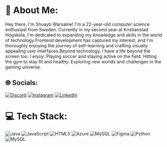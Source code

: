 # 💫 About Me:
Hey there, I'm Shuayb Warsame! I'm a 22-year-old computer science enthusiast from Sweden. Currently in my second year at Kristianstad Högskola, I'm dedicated to expanding my knowledge and skills in the world of technology.Frontend development has captured my interest, and I'm thoroughly enjoying the journey of self-learning and crafting visually appealing user interfaces.Beyond technology, I have a life beyond the screen too. I enjoy: Playing soccer and staying active on the field. Hitting the gym to stay fit and healthy. Exploring new worlds and challenges in the gaming universe.


## 🌐 Socials:
[![Discord](https://img.shields.io/badge/Discord-%237289DA.svg?logo=discord&logoColor=white)](https://discord.gg/.shuayb) [![Instagram](https://img.shields.io/badge/Instagram-%23E4405F.svg?logo=Instagram&logoColor=white)](https://instagram.com/shuayb.w) [![LinkedIn](https://img.shields.io/badge/LinkedIn-%230077B5.svg?logo=linkedin&logoColor=white)](https://linkedin.com/in/https://www.linkedin.com/in/shuayb-warsame/) 

# 💻 Tech Stack:
![Java](https://img.shields.io/badge/java-%23ED8B00.svg?style=for-the-badge&logo=java&logoColor=white) ![JavaScript](https://img.shields.io/badge/javascript-%23323330.svg?style=for-the-badge&logo=javascript&logoColor=%23F7DF1E) ![HTML5](https://img.shields.io/badge/html5-%23E34F26.svg?style=for-the-badge&logo=html5&logoColor=white) ![Azure](https://img.shields.io/badge/azure-%230072C6.svg?style=for-the-badge&logo=azure-devops&logoColor=white) ![MySQL](https://img.shields.io/badge/mysql-%2300f.svg?style=for-the-badge&logo=mysql&logoColor=white) 	![Figma](https://img.shields.io/badge/figma-%23F24E1E.svg?style=for-the-badge&logo=figma&logoColor=white) ![Python](https://img.shields.io/badge/python-3670A0?style=for-the-badge&logo=python&logoColor=ffdd54) ![MySQL](https://img.shields.io/badge/mysql-%2300f.svg?style=for-the-badge&logo=mysql&logoColor=white)
